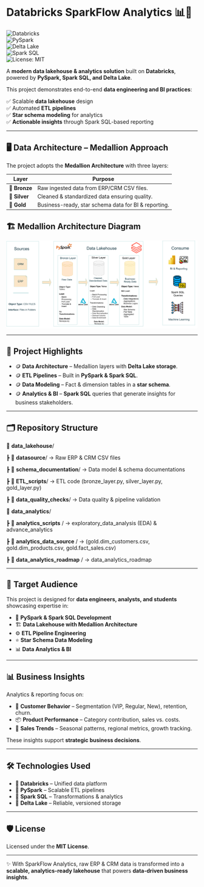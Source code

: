# Databricks SparkFlow Analytics 📊💸  

![Databricks](https://img.shields.io/badge/Platform-Databricks-orange?logo=databricks)  
![PySpark](https://img.shields.io/badge/PySpark-ETL-blue?logo=apachespark)  
![Delta Lake](https://img.shields.io/badge/Delta%20Lake-Storage-brightgreen)  
![Spark SQL](https://img.shields.io/badge/Spark%20SQL-Analytics-purple?logo=apachespark)  
![License: MIT](https://img.shields.io/badge/License-MIT-yellow.svg)

A **modern data lakehouse & analytics solution** built on **Databricks**, powered by **PySpark, Spark SQL, and Delta Lake**.  


This project demonstrates end-to-end **data engineering and BI practices**:  

✅ Scalable **data lakehouse** design  
✅ Automated **ETL pipelines**  
✅ **Star schema modeling** for analytics  
✅ **Actionable insights** through Spark SQL-based reporting  

---

## 🖥 Data Architecture – Medallion Approach  

The project adopts the **Medallion Architecture** with three layers:  

| Layer   | Purpose |
|---------|---------|
| 🥉 **Bronze** | Raw ingested data from ERP/CRM CSV files. |
| 🥈 **Silver** | Cleaned & standardized data ensuring quality. |
| 🥇 **Gold**   | Business-ready, star schema data for BI & reporting. |


## 🏗️ Medallion Architecture Diagram

![Medallion Architecture](./data_lakehouse/schema_documentation/data_lakehouse_project_architecture.png)


---

## 📖 Project Highlights  

- 🪙 **Data Architecture** – Medallion layers with **Delta Lake storage**.  
- 🪙 **ETL Pipelines** – Built in **PySpark & Spark SQL**.  
- 🪙 **Data Modeling** – Fact & dimension tables in a **star schema**.  
- 🪙 **Analytics & BI** – **Spark SQL** queries that generate insights for business stakeholders.  

---

## 🗂 Repository Structure  

📂 **data_lakehouse**/

┣ 📂 **datasource**/ → Raw ERP & CRM CSV files

┣ 📂 **schema_documentation**/ → Data model & schema documentations

┣ 📂 **ETL_scripts**/ → ETL code (bronze_layer.py, silver_layer.py, gold_layer.py)

┣ 📂 **data_quality_checks**/ → Data quality & pipeline validation


📂 **data_analytics**/

┣ 📂 **analytics_scripts** / → exploratory_data_analysis (EDA) & advance_analytics

┣ 📂 **analytics_data_source** / → (gold.dim_customers.csv, gold.dim_products.csv, gold.fact_sales.csv)

┣ 📂 **data_analytics_roadmap** / → data_analytics_roadmap


---

## 🎯 Target Audience  

This project is designed for **data engineers, analysts, and students** showcasing expertise in:  

- 🐍 **PySpark & Spark SQL Development**  
- 🏗️ **Data Lakehouse with Medallion Architecture**  
- ⚙️ **ETL Pipeline Engineering** 
- ⭐ **Star Schema Data Modeling** 
- 📊 **Data Analytics & BI**  

---

## 📊 Business Insights  

Analytics & reporting focus on:  

- 👥 **Customer Behavior** – Segmentation (VIP, Regular, New), retention, churn.  
- 📦 **Product Performance** – Category contribution, sales vs. costs.  
- 📅 **Sales Trends** – Seasonal patterns, regional metrics, growth tracking.  

These insights support **strategic business decisions**.  

---

## 🛠 Technologies Used  

- 🔧 **Databricks** – Unified data platform  
- 🐍 **PySpark** – Scalable ETL pipelines  
- 📜 **Spark SQL** – Transformations & analytics  
- 💾 **Delta Lake** – Reliable, versioned storage  

---

## 🛡️ License  

Licensed under the **MIT License**.  

---

✨ With SparkFlow Analytics, raw ERP & CRM data is transformed into a **scalable, analytics-ready lakehouse** that powers **data-driven business insights**.  













